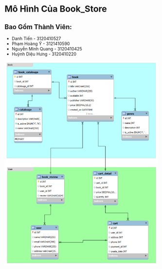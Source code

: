 # Mô Hình Của Book_Store
## Bao Gồm Thành Viên:
- Danh Tiến - 3120410527
- Phạm Hoàng Ý - 3121410590
- Nguyễn Minh Quang - 3120410425
- Huỳnh Diệu Hưng - 3120410220

![_Schemas/Book_Store_EER_v1.0](Book_Store_EER.png)
